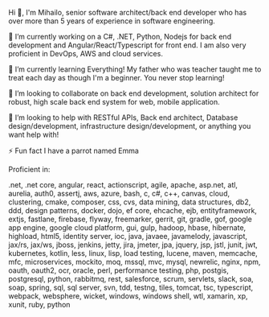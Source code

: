 Hi 👋, I'm Mihailo, senior software architect/back end developer who has over more than 5 years of experience in software engineering.

🔭 I’m currently working on a C#, .NET, Python, Nodejs for back end development and Angular/React/Typescript for front end. I am also very proficient in DevOps, AWS and cloud services.

🌱 I’m currently learning Everything! My father who was teacher taught me to treat each day as though I'm a beginner. You never stop learning!

👯 I’m looking to collaborate on back end development, solution architect for robust, high scale back end system for web, mobile application.

🤝 I’m looking to help with RESTful APIs, Back end architect, Database design/development, infrastructure design/development, or anything you want help with!


⚡ Fun fact I have a parrot named Emma


Proficient in: 

.net, .net core, angular, react, actionscript, agile, apache, asp.net, atl, aurelia, auth0, assertj, aws, azure, bash, c, c#, c++, canvas, cloud, clustering, cmake, composer, css, cvs, data mining, data structures, db2, ddd, design patterns, docker, dojo, ef core, ehcache, ejb, entityframework, extjs, fastlane, firebase, flyway, freemarker, gerrit, git, gradle, gof, google app engine, google cloud platform, gui, gulp, hadoop, hbase, hibernate, highload, html5, identity server, ioc, java, javaee, javamelody, javascript, jax/rs, jax/ws, jboss, jenkins, jetty, jira, jmeter, jpa, jquery, jsp, jstl, junit, jwt, kubernetes, kotlin, less, linux, lisp, load testing, lucene, maven, memcache, mfc, microservices, mockito, moq, mssql, mvc, mysql, newrelic, nginx, npm, oauth, oauth2, ocr, oracle, perl, performance testing, php, postgis, postgresql, python, rabbitmq, rest, salesforce, scrum, servlets, slack, soa, soap, spring, sql, sql server, svn, tdd, testng, tiles, tomcat, tsc, typescript, webpack, websphere, wicket, windows, windows shell, wtl, xamarin, xp, xunit, ruby, python
